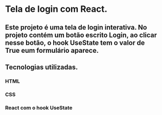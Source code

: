 # Tela de login com React.

## Este projeto é uma tela de login interativa. No projeto contém um botão escrito Login, ao clicar nesse botão, o hook UseState tem o valor de True eum formulário aparece.

## Tecnologias utilizadas.

### HTML
### CSS
### React com o hook UseState


